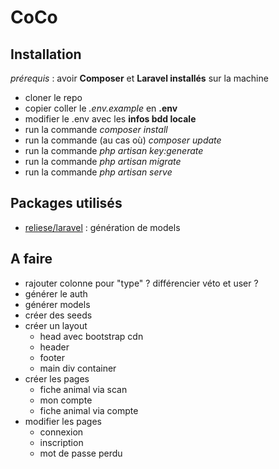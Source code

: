 # CoCo

## Installation

*prérequis* : avoir **Composer** et **Laravel installés** sur la machine

- cloner le repo
- copier coller le *.env.example* en **.env**
- modifier le .env avec les **infos bdd locale**
- run la commande *composer install*
- run la commande (au cas où) *composer update*
- run la commande *php artisan key:generate*
- run la commande *php artisan migrate*
- run la commande *php artisan serve*

## Packages utilisés

- [reliese/laravel](https://github.com/reliese/laravel) : génération de models

## A faire

- rajouter colonne pour "type" ? différencier véto et user ?
- générer le auth
- générer models
- créer des seeds
- créer un layout
  - head avec bootstrap cdn
  - header
  - footer
  - main div container
- créer les pages
  - fiche animal via scan
  - mon compte
  - fiche animal via compte
- modifier les pages
  - connexion
  - inscription
  - mot de passe perdu

